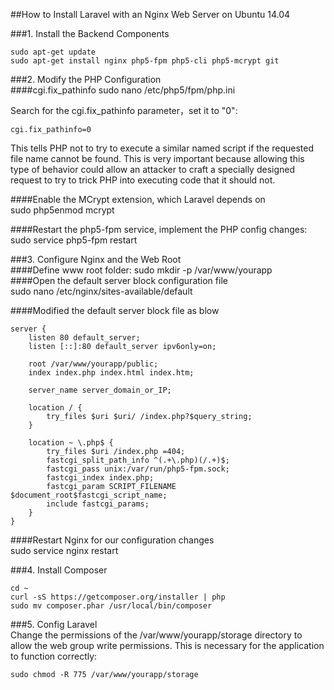 ##How to Install Laravel with an Nginx Web Server on Ubuntu 14.04   

###1. Install the Backend Components  
````  
sudo apt-get update    
sudo apt-get install nginx php5-fpm php5-cli php5-mcrypt git  
````  

###2. Modify the PHP Configuration  
####cgi.fix_pathinfo
    sudo nano /etc/php5/fpm/php.ini  
    
Search for the cgi.fix_pathinfo parameter，set it to "0":   
````   
cgi.fix_pathinfo=0  
````
This tells PHP not to try to execute a similar named script if the requested file name cannot be found. This is very important because allowing this type of behavior could allow an attacker to craft a specially designed request to try to trick PHP into executing code that it should not.  

####Enable the MCrypt extension, which Laravel depends on  
    sudo php5enmod mcrypt  
  
####Restart the php5-fpm service, implement the PHP config changes:  
    sudo service php5-fpm restart  


###3. Configure Nginx and the Web Root  
####Define www root folder:
    sudo mkdir -p /var/www/yourapp  
####Open the default server block configuration file    
    sudo nano /etc/nginx/sites-available/default  
  
####Modified the default server block file as blow  
````
server {
    listen 80 default_server;
    listen [::]:80 default_server ipv6only=on;

    root /var/www/yourapp/public;
    index index.php index.html index.htm;

    server_name server_domain_or_IP;

    location / {
        try_files $uri $uri/ /index.php?$query_string;
    }

    location ~ \.php$ {
        try_files $uri /index.php =404;
        fastcgi_split_path_info ^(.+\.php)(/.+)$;
        fastcgi_pass unix:/var/run/php5-fpm.sock;
        fastcgi_index index.php;
        fastcgi_param SCRIPT_FILENAME $document_root$fastcgi_script_name;
        include fastcgi_params;
    }
}
````  
####Restart Nginx for our configuration changes   
    sudo service nginx restart  

###4. Install Composer  
````  
cd ~
curl -sS https://getcomposer.org/installer | php
sudo mv composer.phar /usr/local/bin/composer
````  

###5. Config Laravel  
Change the permissions of the /var/www/yourapp/storage directory to allow the web group write permissions. This is necessary for the application to function correctly:  

    sudo chmod -R 775 /var/www/yourapp/storage   


